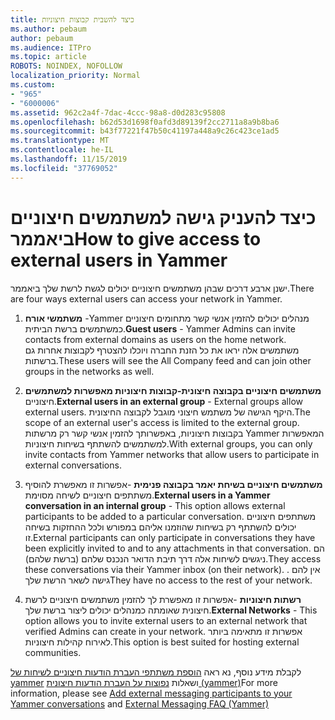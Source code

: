 ```yaml
---
title: כיצד להשבית קבוצות חיצוניות
ms.author: pebaum
author: pebaum
ms.audience: ITPro
ms.topic: article
ROBOTS: NOINDEX, NOFOLLOW
localization_priority: Normal
ms.custom:
- "965"
- "6000006"
ms.assetid: 962c2a4f-7dac-4ccc-98a8-d0d283c95808
ms.openlocfilehash: b62d53d1698f0afd3d89139f2cc2711a8a9b8ba6
ms.sourcegitcommit: b43f77221f47b50c41197a448a9c26c423ce1ad5
ms.translationtype: MT
ms.contentlocale: he-IL
ms.lasthandoff: 11/15/2019
ms.locfileid: "37769052"
---
```

# <a name="how-to-give-access-to-external-users-in-yammer"></a><span data-ttu-id="0299a-102">כיצד להעניק גישה למשתמשים חיצוניים ביאממר</span><span class="sxs-lookup"><span data-stu-id="0299a-102">How to give access to external users in Yammer</span></span>

<span data-ttu-id="0299a-103">ישנן ארבע דרכים שבהן משתמשים חיצוניים יכולים לגשת לרשת שלך ביאממר.</span><span class="sxs-lookup"><span data-stu-id="0299a-103">There are four ways external users can access your network in Yammer.</span></span>
  
1. <span data-ttu-id="0299a-104">**משתמשי אורח** -Yammer מנהלים יכולים להזמין אנשי קשר מתחומים חיצוניים כמשתמשים ברשת הביתית.</span><span class="sxs-lookup"><span data-stu-id="0299a-104">**Guest users** - Yammer Admins can invite contacts from external domains as users on the home network.</span></span> <span data-ttu-id="0299a-105">משתמשים אלה יראו את כל הזנת החברה ויוכלו להצטרף לקבוצות אחרות גם ברשתות.</span><span class="sxs-lookup"><span data-stu-id="0299a-105">These users will see the All Company feed and can join other groups in the networks as well.</span></span>

2. <span data-ttu-id="0299a-106">**משתמשים חיצוניים בקבוצה חיצונית-קבוצות חיצוניות מאפשרות למשתמשים** חיצוניים.</span><span class="sxs-lookup"><span data-stu-id="0299a-106">**External users in an external group** - External groups allow external users.</span></span> <span data-ttu-id="0299a-107">היקף הגישה של משתמש חיצוני מוגבל לקבוצה החיצונית.</span><span class="sxs-lookup"><span data-stu-id="0299a-107">The scope of an external user's access is limited to the external group.</span></span> <span data-ttu-id="0299a-108">בקבוצות חיצוניות, באפשרותך להזמין אנשי קשר רק מרשתות Yammer המאפשרות למשתמשים להשתתף בשיחות חיצוניות.</span><span class="sxs-lookup"><span data-stu-id="0299a-108">With external groups, you can only invite contacts from Yammer networks that allow users to participate in external conversations.</span></span>

3. <span data-ttu-id="0299a-109">**משתמשים חיצוניים בשיחת יאמר בקבוצה פנימית** -אפשרות זו מאפשרת להוסיף משתתפים חיצוניים לשיחה מסוימת.</span><span class="sxs-lookup"><span data-stu-id="0299a-109">**External users in a Yammer conversation in an internal group** - This option allows external participants to be added to a particular conversation.</span></span> <span data-ttu-id="0299a-110">משתתפים חיצוניים יכולים להשתתף רק בשיחות שהוזמנו אליהם במפורש ולכל ההחזקות בשיחה זו.</span><span class="sxs-lookup"><span data-stu-id="0299a-110">External participants can only participate in conversations they have been explicitly invited to and to any attachments in that conversation.</span></span> <span data-ttu-id="0299a-111">הם ניגשים לשיחות אלה דרך תיבת הדואר הנכנס שלהם (ברשת שלהם).</span><span class="sxs-lookup"><span data-stu-id="0299a-111">They access these conversations via their Yammer inbox (on their network).</span></span> <span data-ttu-id="0299a-112">. אין להם גישה לשאר הרשת שלך</span><span class="sxs-lookup"><span data-stu-id="0299a-112">They have no access to the rest of your network.</span></span>

4. <span data-ttu-id="0299a-113">**רשתות חיצוניות** -אפשרות זו מאפשרת לך להזמין משתמשים חיצוניים לרשת חיצונית שאומתה כמנהלים יכולים ליצור ברשת שלך.</span><span class="sxs-lookup"><span data-stu-id="0299a-113">**External Networks** - This option allows you to invite external users to an external network that verified Admins can create in your network.</span></span> <span data-ttu-id="0299a-114">אפשרות זו מתאימה ביותר לאירוח קהילות חיצוניות.</span><span class="sxs-lookup"><span data-stu-id="0299a-114">This option is best suited for hosting external communities.</span></span>

<span data-ttu-id="0299a-115">לקבלת מידע נוסף, נא ראה [הוספת משתתפי העברת הודעות חיצוניים לשיחות של yammer](https://docs.microsoft.com/yammer/work-with-external-users/add-external-participants) ושאלות [נפוצות על העברת הודעות חיצונית (yammer)](https://docs.microsoft.com/yammer/work-with-external-users/external-messaging-faq)</span><span class="sxs-lookup"><span data-stu-id="0299a-115">For more information, please see [Add external messaging participants to your Yammer conversations](https://docs.microsoft.com/yammer/work-with-external-users/add-external-participants) and [External Messaging FAQ (Yammer)](https://docs.microsoft.com/yammer/work-with-external-users/external-messaging-faq)</span></span>
  